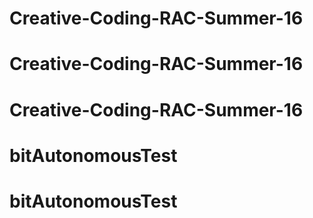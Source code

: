 # Creative-Coding-RAC-Summer-16
# Creative-Coding-RAC-Summer-16
# Creative-Coding-RAC-Summer-16
# bitAutonomousTest
# bitAutonomousTest
